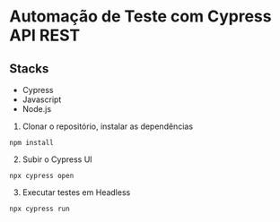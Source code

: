 # Automação de Teste com Cypress API REST


## Stacks
- Cypress
- Javascript
- Node.js

1. Clonar o repositório, instalar as dependências
```
npm install
```

2. Subir o Cypress UI
```
npx cypress open 
```

3. Executar testes em Headless
```
npx cypress run 
```